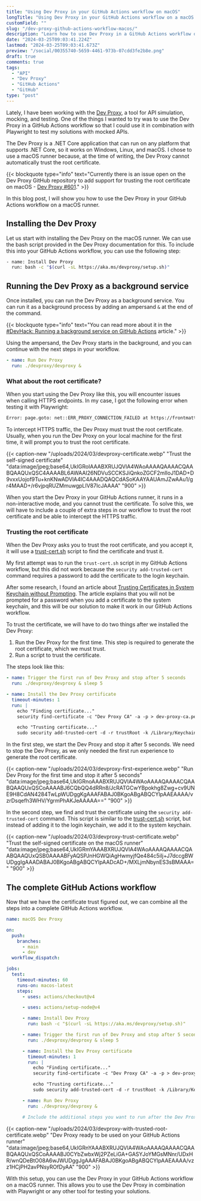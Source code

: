 ```yaml
---
title: "Using Dev Proxy in your GitHub Actions workflow on macOS"
longTitle: "Using Dev Proxy in your GitHub Actions workflow on a macOS runner"
customField: ""
slug: "/dev-proxy-github-actions-workflow-macos/"
description: "Learn how to use Dev Proxy in a GitHub Actions workflow on macOS for intercepting and inspecting your API calls"
date: "2024-03-25T09:03:41.224Z"
lastmod: "2024-03-25T09:03:41.673Z"
preview: "/social/00355740-5659-4461-973b-07cdd3fe2b8e.png"
draft: true
comments: true
tags:
  - "API"
  - "Dev Proxy"
  - "GitHub Actions"
  - "GitHub"
type: "post"
---
```


Lately, I have been working with the [Dev Proxy](https://learn.microsoft.com/en-us/microsoft-cloud/dev/dev-proxy/overview), a tool for API simulation, mocking, and testing. One of the things I wanted to try was to use the Dev Proxy in a GitHub Actions workflow so that I could use it in combination with Playwright to test my solutions with mocked APIs.

The Dev Proxy is a .NET Core application that can run on any platform that supports .NET Core, so it works on Windows, Linux, and macOS. I chose to use a macOS runner because, at the time of writing, the Dev Proxy cannot automatically trust the root certificate.

{{< blockquote type="info" text="Currently there is an issue open on the Dev Proxy GitHub repository to add support for trusting the root certificate on macOS - [Dev Proxy #601](https://github.com/microsoft/dev-proxy/issues/601)." >}}

In this blog post, I will show you how to use the Dev Proxy in your GitHub Actions workflow on a macOS runner.

## Installing the Dev Proxy

Let us start with installing the Dev Proxy on the macOS runner. We can use the bash script provided in the Dev Proxy documentation for this. To include this into your GitHub Actions workflow, you can use the following step:

```bash {title="Install Dev Proxy - GitHub Actions step"}
- name: Install Dev Proxy
  run: bash -c "$(curl -sL https://aka.ms/devproxy/setup.sh)"
```

## Running the Dev Proxy as a background service

Once installed, you can run the Dev Proxy as a background service. You can run it as a background process by adding an ampersand `&` at the end of the command.

{{< blockquote type="info" text="You can read more about it in the [#DevHack: Running a background service on GitHub Actions](https://www.eliostruyf.com/devhack-running-background-service-github-actions/) article." >}}

Using the ampersand, the Dev Proxy starts in the background, and you can continue with the next steps in your workflow.

```yaml {title="Start Dev Proxy - GitHub Actions step"}
- name: Run Dev Proxy
  run: ./devproxy/devproxy &
```

### What about the root certificate?

When you start using the Dev Proxy like this, you will encounter issues when calling HTTPS endpoints. In my case, I got the following error when testing it with Playwright:

```bash
Error: page.goto: net::ERR_PROXY_CONNECTION_FAILED at https://frontmatter.codes/
```

To intercept HTTPS traffic, the Dev Proxy must trust the root certificate. Usually, when you run the Dev Proxy on your local machine for the first time, it will prompt you to trust the root certificate.

{{< caption-new "/uploads/2024/03/devproxy-certificate.webp" "Trust the self-signed certificate"  "data:image/jpeg;base64,UklGRoIAAABXRUJQVlA4WAoAAAAQAAAACQAABQAAQUxQSC4AAAABL6AWAAI26NDVuSCCKSJiQnkoZGCF2mIIoJ1DAD+D9vxxUojof9Tu+knKNwADVlA4IC4AAADQAQCdASoKAAYAAUAmJZwAAu1/gr4MAAD+/r6vjpqRUZMmuwgpLIV87IcJAAAA" "900" >}}

When you start the Dev Proxy in your GitHub Actions runner, it runs in a non-interactive mode, and you cannot trust the certificate. To solve this, we will have to include a couple of extra steps in our workflow to trust the root certificate and be able to intercept the HTTPS traffic.

### Trusting the root certificate

When the Dev Proxy asks you to trust the root certificate, and you accept it, it will use a [trust-cert.sh](https://github.com/microsoft/dev-proxy/blob/main/dev-proxy/trust-cert.sh) script to find the certificate and trust it.

My first attempt was to run the `trust-cert.sh` script in my GitHub Actions workflow, but this did not work because the `security add-trusted-cert` command requires a password to add the certificate to the login keychain.

After some research, I found an article about [Trusting Certificates in System Keychain without Prompting](https://twocanoes.com/trusting-certificates-in-system-keychain-without-prompting/). The article explains that you will not be prompted for a password when you add a certificate to the system keychain, and this will be our solution to make it work in our GitHub Actions workflow.

To trust the certificate, we will have to do two things after we installed the Dev Proxy:

1. Run the Dev Proxy for the first time. This step is required to generate the root certificate, which we must trust.
2. Run a script to trust the certificate.

The steps look like this:

```yaml {title="Trust certificate - GitHub Actions steps"}
- name: Trigger the first run of Dev Proxy and stop after 5 seconds
  run: ./devproxy/devproxy & sleep 5

- name: Install the Dev Proxy certificate
  timeout-minutes: 1
  run: |
    echo "Finding certificate..."
    security find-certificate -c "Dev Proxy CA" -a -p > dev-proxy-ca.pem

    echo "Trusting certificate..."
    sudo security add-trusted-cert -d -r trustRoot -k /Library/Keychains/System.keychain dev-proxy-ca.pem
```

In the first step, we start the Dev Proxy and stop it after 5 seconds. We need to stop the Dev Proxy, as we only needed the first run experience to generate the root certificate.

{{< caption-new "/uploads/2024/03/devproxy-first-experience.webp" "Run Dev Proxy for the first time and stop it after 5 seconds"  "data:image/jpeg;base64,UklGRnoAAABXRUJQVlA4WAoAAAAQAAAACQAABQAAQUxQSCoAAAABJ6CQbQQ4dRRn8/JcRATGCwYBpokhg8Zwg+cv9UNE9H8CdAN4284TwLpWUDggKgAAAFABAJ0BKgoABgABQCYlpAAEAAAA/vzrDsqefh3WHV/YgrmPhAKJeAAAAA==" "900" >}}

In the second step, we find and trust the certificate using the `security add-trusted-cert` command. This script is similar to the [trust-cert.sh](https://github.com/microsoft/dev-proxy/blob/main/dev-proxy/trust-cert.sh) script, but instead of adding it to the login keychain, we add it to the system keychain.

{{< caption-new "/uploads/2024/03/devproxy-trust-certificate.webp" "Trust the self-signed certificate on the macOS runner"  "data:image/jpeg;base64,UklGRmYAAABXRUJQVlA4WAoAAAAQAAAACQAABQAAQUxQSB0AAAABFyAQSPJnHGWQiAgHwmyjfQe484c5iIj+J7dccgBWUDggIgAAADABAJ0BKgoABgABQCYlpAADcAD+/MXLjmNbynES3sBMAAA=" "900" >}}

## The complete GitHub Actions workflow

Now that we have the certificate trust figured out, we can combine all the steps into a complete GitHub Actions workflow.

```yaml {title="Complete GitHub Actions workflow"}
name: macOS Dev Proxy

on:
  push:
    branches:
      - main
      - dev
  workflow_dispatch:

jobs:
  test:
    timeout-minutes: 60
    runs-on: macos-latest
    steps:
      - uses: actions/checkout@v4

      - uses: actions/setup-node@v4

      - name: Install Dev Proxy
        run: bash -c "$(curl -sL https://aka.ms/devproxy/setup.sh)"

      - name: Trigger the first run of Dev Proxy and stop after 5 seconds
        run: ./devproxy/devproxy & sleep 5

      - name: Install the Dev Proxy certificate
        timeout-minutes: 1
        run: |
          echo "Finding certificate..."
          security find-certificate -c "Dev Proxy CA" -a -p > dev-proxy-ca.pem

          echo "Trusting certificate..."
          sudo security add-trusted-cert -d -r trustRoot -k /Library/Keychains/System.keychain dev-proxy-ca.pem

      - name: Run Dev Proxy
        run: ./devproxy/devproxy &

      # Include the additional steps you want to run after the Dev Proxy started
```

{{< caption-new "/uploads/2024/03/devproxy-with-trusted-root-certificate.webp" "Dev Proxy ready to be used on your GitHub Actions runner"  "data:image/jpeg;base64,UklGRnYAAABXRUJQVlA4WAoAAAAQAAAACQAABQAAQUxQSCoAAAABJ0CYbZwbxWj2PZeLiGA+GASYJoYMGsMNnr/UDxHR/wnQDeBtO08A6wJWUDggJgAAAFABAJ0BKgoABgABQCYlpAAEAAAA/vzz1HCjPH2avPNsyROfDyAA" "900" >}}

With this setup, you can use the Dev Proxy in your GitHub Actions workflow on a macOS runner. This allows you to use the Dev Proxy in combination with Playwright or any other tool for testing your solutions.
